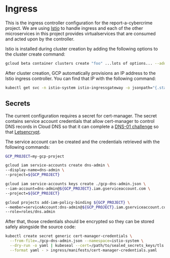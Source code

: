 # Ingress

This is the ingress controller configuration for the report-a-cybercrime project. We are
using [Istio](https://istio.io/) to handle ingress and each of the other
microservices in this project provides virtualservices that are consumed and acted
upon by the controller.

Istio is installed during cluster creation by adding the following options to
the cluster create command:

```bash
gcloud beta container clusters create "foo" ...lots of options... --addons Istio --istio-config auth=MTLS_PERMISSIVE
```

After cluster creation, GCP automatically provisions an IP address to the Istio
ingress controller. You can find that IP with the following command:

```bash
kubectl get svc -n istio-system istio-ingressgateway -o jsonpath="{.status.loadBalancer.ingress[0].ip}"
```

## Secrets

The current configuration requires a secret for cert-manager. The secret contains service account credentials that allow cert-manager to control DNS records in Cloud DNS so that it can complete a [DNS-01 challenge](https://tools.ietf.org/html/draft-ietf-acme-acme-01#section-7.5) so that [Letsencrypt](https://www.letsencrypt.org).

The service account can be created and the credentials retrieved with the following commands:

```bash
GCP_PROJECT=my-gcp-project

gcloud iam service-accounts create dns-admin \
--display-name=dns-admin \
--project=${GCP_PROJECT}

gcloud iam service-accounts keys create ./gcp-dns-admin.json \
--iam-account=dns-admin@${GCP_PROJECT}.iam.gserviceaccount.com \
--project=${GCP_PROJECT}

gcloud projects add-iam-policy-binding ${GCP_PROJECT} \
--member=serviceAccount:dns-admin@${GCP_PROJECT}.iam.gserviceaccount.com \
--role=roles/dns.admin
```

After that, those credentials should be encrypted so they can be stored safely alongside the source code:

```bash
kubectl create secret generic cert-manager-credentials \
  --from-file=./gcp-dns-admin.json --namespace=istio-system \
  --dry-run -o yaml | kubeseal --cert=/path/to/sealed_secrets_keys/tls.crt \
  --format yaml - > ingress/manifests/cert-manager-credentials.yaml
```
